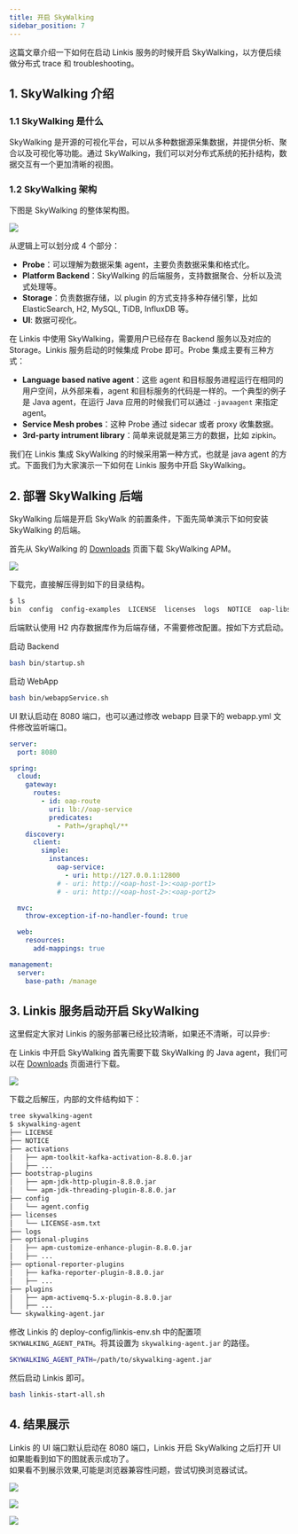 ```yaml
---
title: 开启 SkyWalking
sidebar_position: 7
---
```

这篇文章介绍一下如何在启动 Linkis 服务的时候开启 SkyWalking，以方便后续做分布式 trace 和 troubleshooting。

## 1. SkyWalking 介绍

### 1.1 SkyWalking 是什么

SkyWalking 是开源的可视化平台，可以从多种数据源采集数据，并提供分析、聚合以及可视化等功能。通过 SkyWalking，我们可以对分布式系统的拓扑结构，数据交互有一个更加清晰的视图。

### 1.2 SkyWalking 架构

下图是 SkyWalking 的整体架构图。

![](/Images-zh/deployment/skywalking/SkyWalking_Architecture.png)

从逻辑上可以划分成 4 个部分：

* **Probe**：可以理解为数据采集 agent，主要负责数据采集和格式化。
* **Platform Backend**：SkyWalking 的后端服务，支持数据聚合、分析以及流式处理等。
* **Storage**：负责数据存储，以 plugin 的方式支持多种存储引擎，比如 ElasticSearch, H2, MySQL, TiDB, InfluxDB 等。
* **UI**: 数据可视化。

在 Linkis 中使用 SkyWalking，需要用户已经存在 Backend 服务以及对应的 Storage。Linkis 服务启动的时候集成 Probe 即可。Probe 集成主要有三种方式：

* **Language based native agent**：这些 agent 和目标服务进程运行在相同的用户空间，从外部来看，agent 和目标服务的代码是一样的。一个典型的例子是 Java agent，在运行 Java 应用的时候我们可以通过 `-javaagent` 来指定 agent。
* **Service Mesh probes**：这种 Probe 通过 sidecar 或者 proxy 收集数据。
* **3rd-party intrument library**：简单来说就是第三方的数据，比如 zipkin。

我们在 Linkis 集成 SkyWalking 的时候采用第一种方式，也就是 java agent 的方式。下面我们为大家演示一下如何在 Linkis 服务中开启 SkyWalking。

## 2. 部署 SkyWalking 后端

SkyWalking 后端是开启 SkyWalk 的前置条件，下面先简单演示下如何安装 SkyWalking 的后端。

首先从 SkyWalking 的 [Downloads](https://skywalking.apache.org/downloads/) 页面下载 SkyWalking APM。

![](/Images-zh/deployment/skywalking/SkyWalking_APM_Download.png)

下载完，直接解压得到如下的目录结构。

```bash
$ ls
bin  config  config-examples  LICENSE  licenses  logs  NOTICE  oap-libs  README.txt  tools  webapp
```

后端默认使用 H2 内存数据库作为后端存储，不需要修改配置。按如下方式启动。

启动 Backend

```bash
bash bin/startup.sh
```

启动 WebApp

```bash
bash bin/webappService.sh
```

UI 默认启动在 8080 端口，也可以通过修改 webapp 目录下的 webapp.yml 文件修改监听端口。

```yaml
server:
  port: 8080

spring:
  cloud:
    gateway:
      routes:
        - id: oap-route
          uri: lb://oap-service
          predicates:
            - Path=/graphql/**
    discovery:
      client:
        simple:
          instances:
            oap-service:
              - uri: http://127.0.0.1:12800
            # - uri: http://<oap-host-1>:<oap-port1>
            # - uri: http://<oap-host-2>:<oap-port2>

  mvc:
    throw-exception-if-no-handler-found: true

  web:
    resources:
      add-mappings: true

management:
  server:
    base-path: /manage
```

## 3. Linkis 服务启动开启 SkyWalking

这里假定大家对 Linkis 的服务部署已经比较清晰，如果还不清晰，可以异步:

在 Linkis 中开启 SkyWalking 首先需要下载 SkyWalking 的 Java agent，我们可以在 [Downloads](https://skywalking.apache.org/downloads/) 页面进行下载。

![](/Images-zh/deployment/skywalking/SkyWalking_Agent_Download.png)

下载之后解压，内部的文件结构如下：

```bash
tree skywalking-agent
$ skywalking-agent
├── LICENSE
├── NOTICE
├── activations
│   ├── apm-toolkit-kafka-activation-8.8.0.jar
│   ├── ...
├── bootstrap-plugins
│   ├── apm-jdk-http-plugin-8.8.0.jar
│   └── apm-jdk-threading-plugin-8.8.0.jar
├── config
│   └── agent.config
├── licenses
│   └── LICENSE-asm.txt
├── logs
├── optional-plugins
│   ├── apm-customize-enhance-plugin-8.8.0.jar
│   ├── ...
├── optional-reporter-plugins
│   ├── kafka-reporter-plugin-8.8.0.jar
│   ├── ...
├── plugins
│   ├── apm-activemq-5.x-plugin-8.8.0.jar
│   ├── ...
└── skywalking-agent.jar
```

修改 Linkis 的 deploy-config/linkis-env.sh 中的配置项 `SKYWALKING_AGENT_PATH`。将其设置为 `skywalking-agent.jar` 的路径。

```bash
SKYWALKING_AGENT_PATH=/path/to/skywalking-agent.jar
```

然后启动 Linkis 即可。

```bash
bash linkis-start-all.sh
```

## 4. 结果展示

Linkis 的 UI 端口默认启动在 8080 端口，Linkis 开启 SkyWalking 之后打开 UI 如果能看到如下的图就表示成功了。  
如果看不到展示效果,可能是浏览器兼容性问题，尝试切换浏览器试试。

![](/Images-zh/deployment/skywalking/SkyWalking_UI_Dashboard.png)

![](/Images-zh/deployment/skywalking/SkyWalking_UI_Dashboard2.png)

![](/Images-zh/deployment/skywalking/SkyWalking_Topology.png)
